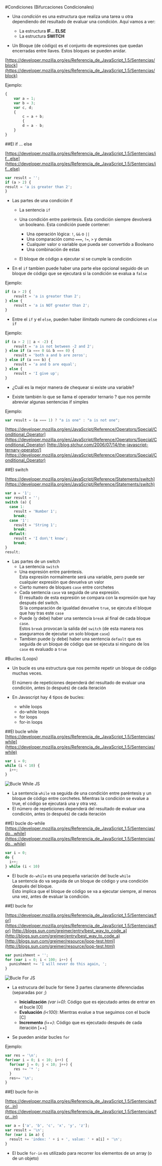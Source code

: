 #Condiciones (Bifurcaciones Condicionales)

- Una *condición* es una estructura que realiza una tarea u otra dependiendo del resultado de evaluar una condición.  Aquí vamos a ver:
    - La estructura **IF… ELSE**
    - La estructura **SWITCH**

- Un Bloque (de código) es el conjunto de expresiones que quedan encerradas entre llaves. Estos bloques se pueden anidar.

[https://developer.mozilla.org/es/Referencia_de_JavaScript_1.5/Sentencias/block](https://developer.mozilla.org/es/Referencia_de_JavaScript_1.5/Sentencias/block)

Ejemplo:
```javascript
{ 
    var a = 1; 
    var b = 3; 
    var c, d; 
    { 
        c = a + b; 
        { 
        d = a - b; 
    } 
}
```

##El if … else

[https://developer.mozilla.org/es/Referencia_de_JavaScript_1.5/Sentencias/if...else](https://developer.mozilla.org/es/Referencia_de_JavaScript_1.5/Sentencias/if...else)

```javascript
var result = '';
if (a > 2) { 
result = 'a is greater than 2';
}
```

- Las partes de una condición if 
    - La sentencia `if`
    - Una condición entre paréntesis. 
        Esta condición siempre devolverá un booleano.
        Esta condición puede contener:
        - Una operación lógica: `!`, `&&` o `||`
        - Una comparación como `===`, `!=`, `>` y demás
        - Cualquier valor o variable que pueda ser convertido a Booleano
        - Una combinación de estas

    - El bloque de código a ejecutar si se cumple la condición 

- En el `if` tambien puede haber una parte else opcional seguido de un bloque de código que se ejecutará si la condición se evalua a `false`

Ejemplo:
```javascript
if (a > 2) { 
    result = 'a is greater than 2';
} else { 
    result = 'a is NOT greater than 2';
}
```

- Entre el `if` y el `else`, pueden haber ilimitado numero de condiciones `else if`

Ejemplo:
```javascript
if (a > 2 || a < -2) { 
    result = 'a is not between -2 and 2'; 
} else if (a === 0 && b === 0) { 
    result = 'both a and b are zeros'; 
} else if (a === b) { 
    result = 'a and b are equal'; 
} else { 
    result = 'I give up'; 
}
```

- ¿Cuál es la mejor manera de chequear si existe una variable?

- Existe también lo que se llama el operador ternario ? que nos permite abreviar algunas  sentencias if simples 

Ejemplo:
```javascript
var result = (a === 1) ? "a is one" : "a is not one";
```

[https://developer.mozilla.org/en/JavaScript/Reference/Operators/Special/Conditional_Operator](https://developer.mozilla.org/en/JavaScript/Reference/Operators/Special/Conditional_Operator)
[http://blog.stchur.com/2006/07/14/the-javascript-ternary-operator/](https://developer.mozilla.org/en/JavaScript/Reference/Operators/Special/Conditional_Operator)

##El switch

[https://developer.mozilla.org/en/JavaScript/Reference/Statements/switch](https://developer.mozilla.org/en/JavaScript/Reference/Statements/switch)

```javascript
var a = '1';
var result = '';
switch (a) { 
  case 1: 
    result = 'Number 1'; 
    break; 
  case '1': 
    result = 'String 1'; 
    break; 
  default: 
    result = 'I don\'t know'; 
    break;
}
result;
```

-  Las partes de un switch 
    - La sentencia `switch`  
    - Una expresión entre paréntesis.   
        Esta expresión normalmente será una variable, pero puede ser cualquier expresión que devuelva un valor
    - Cierto numero de bloques `case` entre corchetes 
    - Cada sentencia `case` va seguida de una expresión.  
    El resultado de esta expresión se compara con la expresión que hay después del switch.   
    Si la comparación de igualdad devuelve `true`, se ejecuta el bloque que hay tras este `case`
    - Puede (y debe) haber una sentencia `break` al final de cada bloque `case`.  
	Estos `break` provocan la salida del `switch` (de esta manera nos aseguramos de ejecutar un solo bloque `case`)
    - Tambien puede (y debe) haber una sentencia  `default` que es seguida de un bloque de código que se ejecuta si ninguno de los `case` es evaluado a `true`


#Bucles (Loops)

- Un bucle es una estructura que nos permite repetir un bloque de código muchas veces. 

    El número de repeticiones dependerá del resultado de evaluar una condición, antes (o después) de cada iteración

- En Javascript hay 4 tipos de bucles:
    - while loops 
    - do-while loops 
    - for loops 
    - for-in loops

##El bucle while
[https://developer.mozilla.org/es/Referencia_de_JavaScript_1.5/Sentencias/while](https://developer.mozilla.org/es/Referencia_de_JavaScript_1.5/Sentencias/while)

```javascript
var i = 0;
while (i < 10) { 
  i++;
}
```
<img src="img/bucle_while.png" alt="Bucle While JS" title="Bucle While JS" />

- La sentencia `while` va seguida de una condición entre paréntesis y un bloque de código entre corchetes.
Mientras la condición se evalue a true, el código se ejecutará una y otra vez. 
- El número de repeticiones dependerá del resultado de evaluar una condición, antes (o después) de cada iteración


##El bucle do-while
[https://developer.mozilla.org/es/Referencia_de_JavaScript_1.5/Sentencias/do...while](https://developer.mozilla.org/es/Referencia_de_JavaScript_1.5/Sentencias/do...while)

```javascript
var i = 0;
do { 
  i++;
} while (i < 10)
```

- El  bucle `do-while`  es una pequeña variación del bucle `while`  
    La sentencia do va seguida de un bloque de código y una condición después del bloque.  
    Esto implica que el bloque de código se va a ejecutar siempre, al menos una vez, antes de evaluar la condición.  


##El bucle for

[https://developer.mozilla.org/es/Referencia_de_JavaScript_1.5/Sentencias/for](https://developer.mozilla.org/es/Referencia_de_JavaScript_1.5/Sentencias/for)
[http://blogs.sun.com/greimer/entry/best_way_to_code_a](http://blogs.sun.com/greimer/entry/best_way_to_code_a)
[http://blogs.sun.com/greimer/resource/loop-test.html](http://blogs.sun.com/greimer/resource/loop-test.html)

```javascript
var punishment = '';
for (var i = 0; i < 100; i++) { 
  punishment += 'I will never do this again, ';
}
```

<img src="img/bucle_for.png" alt="Bucle For JS" title="Bucle For JS" />


- La estrucura del bucle for tiene 3 partes claramente diferenciadas (separadas por ;)
    - **Inicialización** _(var i=0)_: Código que es ejecutado antes de entrar en el bucle [O]
    - **Evaluación** _(i<100)_: Mientras evalue a true seguimos con el bucle [C]
    - **Incremento** _(i++)_:  Código que es ejecutado después de cada iteración [++]

- Se pueden anidar bucles `for`

Ejemplo:

```javascript
var res = '\n'; 
for(var i = 0; i < 10; i++) { 
  for(var j = 0; j < 10; j++) { 
    res += '* '; 
  } 
  res+= '\n';
}
```

##El bucle for-in

[https://developer.mozilla.org/es/Referencia_de_JavaScript_1.5/Sentencias/for...in](https://developer.mozilla.org/es/Referencia_de_JavaScript_1.5/Sentencias/for...in) 
```javascript
var a = ['a', 'b', 'c', 'x', 'y', 'z'];
var result = '\n';
for (var i in a) { 
  result += 'index: ' + i + ', value: ' + a[i] + '\n';
}
```

- El bucle `for-in` es utilizado para recorrer los elementos de un array (o de un objeto) 

